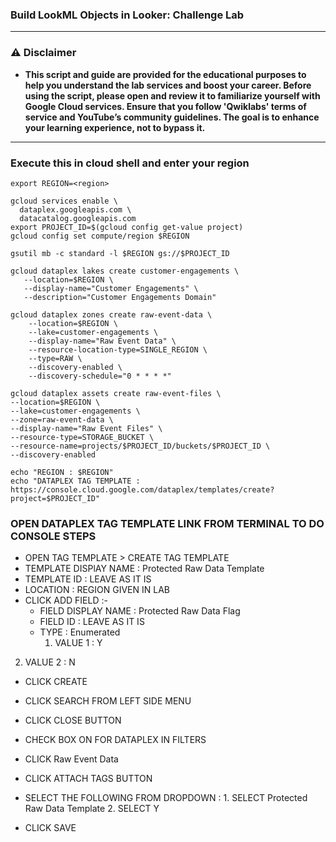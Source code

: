 
  ### Build LookML Objects in Looker: Challenge Lab 


---

### ⚠️ Disclaimer
- **This script and guide are provided for  the educational purposes to help you understand the lab services and boost your career. Before using the script, please open and review it to familiarize yourself with Google Cloud services. Ensure that you follow 'Qwiklabs' terms of service and YouTube’s community guidelines. The goal is to enhance your learning experience, not to bypass it.**



---

### Execute this in cloud shell and enter your region

```
export REGION=<region>

gcloud services enable \
  dataplex.googleapis.com \
  datacatalog.googleapis.com
export PROJECT_ID=$(gcloud config get-value project)
gcloud config set compute/region $REGION

gsutil mb -c standard -l $REGION gs://$PROJECT_ID

gcloud dataplex lakes create customer-engagements \
   --location=$REGION \
   --display-name="Customer Engagements" \
   --description="Customer Engagements Domain"

gcloud dataplex zones create raw-event-data \
    --location=$REGION \
    --lake=customer-engagements \
    --display-name="Raw Event Data" \
    --resource-location-type=SINGLE_REGION \
    --type=RAW \
    --discovery-enabled \
    --discovery-schedule="0 * * * *"

gcloud dataplex assets create raw-event-files \
--location=$REGION \
--lake=customer-engagements \
--zone=raw-event-data \
--display-name="Raw Event Files" \
--resource-type=STORAGE_BUCKET \
--resource-name=projects/$PROJECT_ID/buckets/$PROJECT_ID \
--discovery-enabled 

echo "REGION : $REGION"
echo "DATAPLEX TAG TEMPLATE : https://console.cloud.google.com/dataplex/templates/create?project=$PROJECT_ID"
```

### OPEN DATAPLEX TAG TEMPLATE LINK FROM TERMINAL TO DO CONSOLE STEPS

- OPEN TAG TEMPLATE > CREATE TAG TEMPLATE
- TEMPLATE DISPlAY NAME : Protected Raw Data Template
- TEMPLATE ID : LEAVE AS IT IS
- LOCATION : REGION GIVEN IN LAB
- CLICK ADD FIELD :-
    - FIELD DISPLAY NAME : Protected Raw Data Flag
    -	FIELD ID : LEAVE AS IT IS
    -	TYPE : Enumerated
          1. VALUE 1 : Y  
2. VALUE 2 : N

- CLICK CREATE

- CLICK SEARCH FROM LEFT SIDE MENU
- CLICK CLOSE BUTTON
- CHECK BOX ON FOR DATAPLEX IN FILTERS
- CLICK Raw Event Data
- CLICK ATTACH TAGS BUTTON
- SELECT THE FOLLOWING FROM DROPDOWN :
     1.
    	SELECT Protected Raw Data Template
     2.
    	SELECT Y
- CLICK SAVE  
